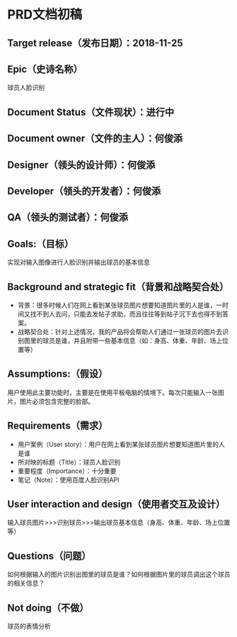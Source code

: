 # PRD文档初稿

## Target release（发布日期）：2018-11-25

## Epic（史诗名称）
球员人脸识别

## Document Status（文件现状）：进行中

## Document owner（文件的主人）：何俊添
## Designer（领头的设计师）：何俊添
## Developer（领头的开发者）：何俊添
## QA（领头的测试者）：何俊添

## Goals:（目标）
实现对输入图像进行人脸识别并输出球员的基本信息

## Background and strategic fit（背景和战略契合处）
- 背景：很多时候人们在网上看到某张球员图片想要知道图片里的人是谁，一时间又找不到人去问，只能去发帖子求助，而且往往等到帖子沉下去也得不到答案。
- 战略契合处：针对上述情况，我的产品将会帮助人们通过一张球员的图片去识别图里的球员是谁，并且附带一些基本信息（如：身高、体重、年龄、场上位置等）

## Assumptions:（假设）
用户使用此主要功能时，主要是在使用平板电脑的情境下。每次只能输入一张图片，图片必须包含完整的脸部。

## Requirements（需求）
- 用户案例（User story）：用户在网上看到某张球员图片想要知道图片里的人是谁
- 所对映的标题（Title）：球员人脸识别
- 重要程度（Importance）：十分重要
- 笔记（Note）：使用百度人脸识别API

## User interaction and design（使用者交互及设计）
输入球员图片>>>识别球员>>>输出球员基本信息（身高、体重、年龄、场上位置等）

## Questions（问题）
如何根据输入的图片识别出图里的球员是谁？如何根据图片里的球员调出这个球员的相关信息？

## Not doing（不做）
球员的表情分析
